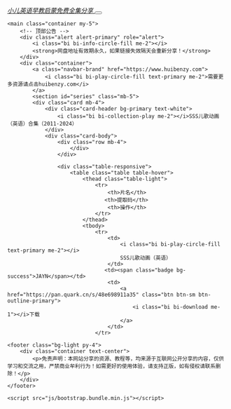 <html lang="zh-CN">
<head>
    <meta charset="UTF-8">
    <meta name="viewport" content="width=device-width, initial-scale=1.0">
    <title>早教笔记免费分享，小儿英语早教启蒙免费,SSS儿歌动画（英语）网盘资源免费分享</title>
    <meta name="description" content="早教笔记免费分享，小儿英语早教启蒙免费-小儿英语早教启蒙免费，儿童英语启蒙动画短片，小儿早教启蒙绘本免费，提供网盘在线播放及下载">
    <link href="css/bootstrap.min.css" rel="stylesheet">
    <link href="font/bootstrap-icons.min.css" rel="stylesheet">
    <link rel="shortcut icon" href="favicon.ico">
    <style>
        .card-img {
            height: 200px;  /* 设置固定高度 */
            object-fit: cover;  /* 保持图片比例并填充指定区域 */
            width: 100%;
        }
    </style>
	
</head>
<body>
    <nav class="navbar navbar-expand-lg navbar-light bg-light">
        <div class="container">
            <a class="navbar-brand" href="https://www.huibenzy.com">
                <i class="bi bi-play-circle-fill text-primary me-2">小儿英语早教启蒙免费全集分享</i>
            </a>
            <button class="navbar-toggler" type="button" data-bs-toggle="collapse" data-bs-target="#navbarNav">
                <span class="navbar-toggler-icon"></span>
            </button>
            </div>
    </nav>

    <main class="container my-5">
        <!-- 顶部公告 -->
        <div class="alert alert-primary" role="alert">
            <i class="bi bi-info-circle-fill me-2"></i>
            <strong>网盘地址有效期永久，如果链接失效隔天会重新分享！</strong>
        </div>
        <div class="container">
            <a class="navbar-brand" href="https://www.huibenzy.com">
                <i class="bi bi-play-circle-fill text-primary me-2">需要更多资源请点击huibenzy.com</i>
            </a>
            <section id="series" class="mb-5">
            <div class="card mb-4">
                <div class="card-header bg-primary text-white">
                    <i class="bi bi-collection-play me-2"></i>SSS儿歌动画（英语）合集（2011-2024）
                </div>
                <div class="card-body">
                    <div class="row mb-4">
                        </div>
                    </div>

                    <div class="table-responsive">
                        <table class="table table-hover">
                            <thead class="table-light">
                                <tr>
                                    <th>片名</th>
                                   <th>提取码</th>
                                    <th>操作</th>
                                </tr>
                            </thead>
                            <tbody>
                                <tr>
                                    <td>
                                        <i class="bi bi-play-circle-fill text-primary me-2"></i>
                                        SSS儿歌动画（英语）
                                    </td>
                                   <td><span class="badge bg-success">JAYN</span></td>
                                    <td>
                                        <a href="https://pan.quark.cn/s/48e698911a35" class="btn btn-sm btn-outline-primary">
                                            <i class="bi bi-download me-1"></i>下载
                                        </a>
                                    </td>
                                </tr>

    <footer class="bg-light py-4">
        <div class="container text-center">
            <p>免责声明：本网站分享的资源、教程等，均来源于互联网公开分享的内容，仅供学习和交流之用，严禁商业牟利行为！如需更好的使用体验，请支持正版，如有侵权请联系删除！</p>
        </div>
    </footer>

    <script src="js/bootstrap.bundle.min.js"></script>
